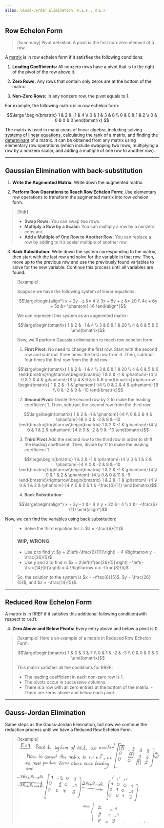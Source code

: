 ```yaml
---
alias: Gauss-Jordan Elimination, R.E.F., R.E.F
---
```

## Row Echelon Form


> [!summary] Pivot definition
> A pivot is the first non-zero element of a row.


A [matrix](Matrix%20(ML).md) is in row echelon form if it satisfies the following conditions:

1. **Leading Coefficients:** All nonzero rows have a pivot that is to the right of the pivot of the row above it.

2. **Zero Rows:** Any rows that contain only zeros are at the bottom of the matrix.

3. **Non-Zero Rows:** In any nonzero row, the pivot equals to 1.

For example, the following matrix is in row echelon form:


$$\large \begin{bmatrix}
1 & 2 & -1 & 4 \\
0 & 1 & 3 & 8 \\
0 & 0 & 1 & 2 \\
0 & 0 & 0 & 0
\end{bmatrix}
$$

The matrix is used in many areas of linear algebra, including solving [systems of linear equations](Systems%20of%20Linear%20Equations.md), calculating the [rank](Rank.md) of a matrix, and finding the [determinant](Determinant.md) of a matrix. It can be obtained from any matrix using elementary row operations (which include swapping two rows, multiplying a row by a nonzero scalar, and adding a multiple of one row to another row).

---

## Gaussian Elimination with back-substitution

1. **Write the Augmented Matrix:** Write down the augmented matrix.
    
2. **Perform Row Operations to Reach Row Echelon Form:** Use elementary row operations to transform the augmented matrix into row echelon form.
    
> [!tldr]
> - **Swap Rows:** You can swap two rows.
> - **Multiply a Row by a Scalar:** You can multiply a row by a nonzero constant.
> - **Add a Multiple of One Row to Another Row:** You can replace a row by adding to it a scalar multiple of another row.
	
3. **Back Substitution:** Write down the system corresponding to the matrix, then start with the last row and solve for the variable in that row. Then, move up to the previous row and use the previously found variables to solve for the new variable. Continue this process until all variables are found.


> [!example]
> 
> Suppose we have the following system of linear equations:
> 
> $$\large\begin{align*}
x + 2y - z &= 4 \\
3x + 8y + z &= 20 \\
4x + 6y + 5z &= \phantom{-}6
\end{align*}$$
>
>We can represent this system as an augmented matrix:
>
>$$\large\begin{bmatrix}
1 & 2 & -1 & 4 \\
3 & 8 & 1 & 20 \\
4 & 6 & 5 & 6
\end{bmatrix}$$
> 
> Now, we'll perform Gaussian elimination to reach row echelon form:
>
>1. **First Pivot:**
   No need to change the first row. Start with the second row and subtract three times the first row from it. Then, subtract four times the first row from the third row:
>
>$$\large\begin{bmatrix}
1 & 2 & -1 & 4 \\
3 & 8 & 1 & 20 \\
4 & 6 & 5 & 6
\end{bmatrix}\rightarrow\begin{bmatrix}
1 & 2 & -1 & \phantom{-}4 \\
0 & 2 & 4 & \phantom{-}8 \\
4 & 6 & 5 & 6
\end{bmatrix}\rightarrow
\begin{bmatrix}
1 & 2 & -1 & \phantom{-}4 \\
0 & 2 & 4 & \phantom{-}8 \\
0 & -2 & 9 & -10
\end{bmatrix}$$
>
>2. **Second Pivot:**
   Divide the second row by 2 to make the leading coefficient 1. Then, subtract the second row from the third row:
>
>$$\large\begin{bmatrix}
1 & 2 & -1 & \phantom{-}4 \\
0 & 2 & 4 & \phantom{-}8 \\
0 & -2 & 9 & -10
\end{bmatrix}\rightarrow\begin{bmatrix}
1 & 2 & -1 & \phantom{-}4 \\
0 & 1 & 2 & \phantom{-}4 \\
0 & -2 & 9 & -10
\end{bmatrix}$$
>
>3. **Third Pivot**
>   Add the second row to the third row in order to shift the leading coefficient. Then, divide by 11 to make the leading coefficient 1.
>   
> $$\large\begin{bmatrix}
1 & 2 & -1 & \phantom{-}4 \\
0 & 1 & 2 & \phantom{-}4 \\
0 & -2 & 9 & -10
\end{bmatrix}\rightarrow\begin{bmatrix}
1 & 2 & -1 & \phantom{-}4 \\
0 & 1 & 2 & \phantom{-}4 \\
0 & 0 & 11 & -6
\end{bmatrix}\rightarrow\begin{bmatrix}
1 & 2 & -1 & \phantom{-}4 \\
0 & 1 & 2 & \phantom{-}4 \\
0 & 0 & 1 & -\frac{6}{11}
\end{bmatrix}$$
>
>4. **Back Substitution:**
>   
> $$\large\begin{align*} x + 2y - z &= 4 \\ y + 2z &= 4 \\ z &= -\frac{6}{11} \end{align*}$$
>   
   Now, we can find the variables using back substitution:
>   - Solve the third equation for $z$:  $z = -\frac{6}{11}$
>  ### WIP, WRONG
>   - Use z to find $y$: $y + 2\left(-\frac{6}{11}\right) = 4 \Rightarrow y = \frac{26}{5}$
>   - Use y and z to find $x$: $x + 2\left(\frac{26}{5}\right) - \left(-\frac{14}{5}\right) = 4 \Rightarrow x = -\frac{8}{5}$
>
>
>So, the solution to the system is $x = -\frac{8}{5}$, $y = \frac{26}{5}$, and $z = -\frac{14}{5}$.

---

## Reduced Row Echelon Form

A matrix is in RREF if it satisfies this additional following condition(with respect to r.e.f): 

4. **Zero Above and Below Pivots:** Every entry above and below a pivot is 0. 


> [!example]
> Here's an example of a matrix in Reduced Row Echelon Form: 
> 
> $$\large\begin{bmatrix} 1 & 0 & 3 & 7 \\ 0 & 1 & -2 & -3 \\ 0 & 0 & 0 & 0 \end{bmatrix}$$
> 
> This matrix satisfies all the conditions for RREF: 
> - The leading coefficient in each non-zero row is 1. 
> - The pivots occur in successive columns. 
> - There is a row with all zero entries at the bottom of the matrix. - There are zeros above and below each pivot.

---

## Gauss-Jordan Elimination

Same steps as the Gauss-Jordan Elimination, but now we continue the reduction process until we have a Reduced Row Echelon Form.


> [!example]
> ![](../z_images/Pasted%20image%2020230806102622.png)
